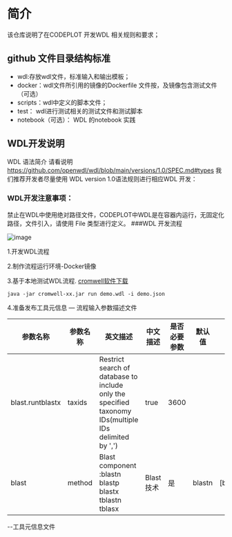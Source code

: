 # 简介
 该仓库说明了在CODEPLOT 开发WDL 相关规则和要求；
## github 文件目录结构标准
   - wdl:存放wdl文件，标准输入和输出模板；
   - docker：wdl文件所引用的镜像的Dockerfile 文件按，及镜像包含测试文件（可选）
   - scripts：wdl中定义的脚本文件；
   - test： wdl进行测试相关的测试文件和测试脚本
   - notebook（可选）： WDL 的notebook 实践
 ## WDL开发说明
 WDL 语法简介 请看说明 https://github.com/openwdl/wdl/blob/main/versions/1.0/SPEC.md#types
 我们推荐开发者尽量使用 WDL version 1.0语法规则进行相应WDL 开发：
 ### WDL开发注意事项：
   禁止在WDL中使用绝对路径文件，CODEPLOT中WDL是在容器内运行，无固定化路径，文件引入，请使用 File 类型进行定义。
 ###WDL 开发流程
 

![image](https://user-images.githubusercontent.com/46242303/216283874-139a5368-313c-49a2-b7bd-b745f2fd8219.png)

1.开发WDL流程

2.制作流程运行环境-Docker镜像

3.基于本地测试WDL流程. [cromwell软件下载](https://github.com/broadinstitute/cromwell/tags)

```shell 
java -jar cromwell-xx.jar run demo.wdl -i demo.json

```
4.准备发布工具元信息
— 流程输入参数描述文件

|  参数名称   | 参数名称  |英文描述 | 中文描述 | 是否必要参数 |默认值|取值范围|
|  ----  | ----  | ----  | ----  | ----  | ----  | ----  | 
| blast.runtblastx  | taxids | Restrict search of database to include only the specified taxonomy IDs(multiple IDs delimited by ',')| true| 3600||
| blast  | method | Blast component :blastn blastp blastx tblastn tblasx| Blast 技术| 是| blastn|[blastn,blastx,blastp,tblastn]|

--工具元信息文件

